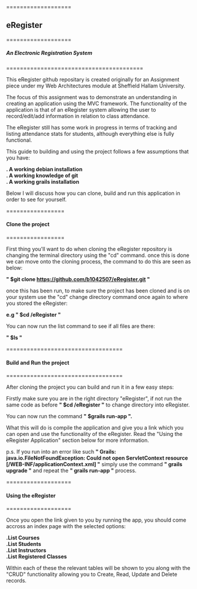 ===================
<h2>eRegister</h2>
===================
<h5>An Electronic Registration System</h5>
========================================


This eRegister github repositary is created originally for an Assignment piece 
under my Web Architectures module at Sheffield Hallam University.

The focus of this assignment  was to demonstrate an understanding in creating an 
application using the MVC framework. The functionality of the application is that of
an eRegister system allowing the user to record/edit/add information in relation to
class attendance. 

The eRegister still has some work in progress in terms of tracking and listing attendance
stats for students, although everything else is fully functional.

This guide to building and using the project follows a few assumptions that you have:

<b>. A working debian installation</b><br />
<b>. A working knowledge of git</b><br />
<b>. A working grails installation</b><br />

Below I will discuss how you can clone, build and run this application in order to
see for yourself.

=================
<h4>Clone the project</h4>
=================

First thing you'll want to do when cloning the eRegister repository is changing the terminal
directory using the "cd" command. once this is done we can move onto the cloning process, the command
to do this are seen as below:


<b> " $git clone https://github.com/b1042507/eRegister.git "</b>

once this has been run, to make sure the project has been cloned and is on your system use the "cd" change directory 
command once again to where you stored the eRegister:

<b>e.g " $cd /eRegister "</b>

You can now run the list command to see if all files are there:

<b> " $ls "</b>


==================================
<h4>Build and Run the project</h4>
==================================

After cloning the project you can build and run it in a few easy steps:

Firstly make sure you are in the right directory "eRegister", if not run the same code as before
<b>" $cd /eRegister "</b> to change directory into eRegister. 

You can now run the command <b>" $grails run-app ".</b> 

What this will do is compile the application and give you a link which you can open and use the functionality of
the eRegister. Read the "Using the eRegister Application" section below for more information.

p.s. If you run into an error like such <b>" Grails: java.io.FileNotFoundException: Could not open ServletContext resource [/WEB-INF/applicationContext.xml] "</b>
simply use the command <b>" grails upgrade "</b> and repeat the <b>" grails run-app "</b> process.


===================
<h4>Using the eRegister</h4>
===================

Once you open the link given to you by running the app, you should come accross an index page with the selected options:

<b>.List Courses</b><br />
<b>.List Students</b><br />
<b>.List Instructors</b><br />
<b>.List Registered Classes</b><br />

Within each of these the relevant tables will be shown to you along with the "CRUD" functionality allowing you to Create, Read, Update
and Delete records.

